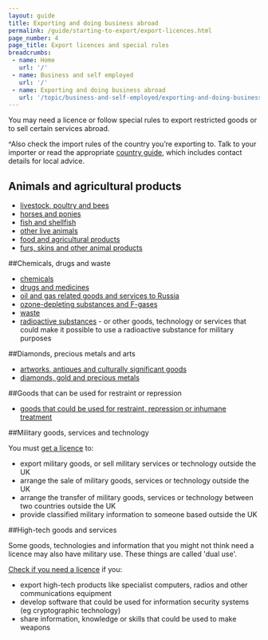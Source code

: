 ```yaml
---
layout: guide
title: Exporting and doing business abroad
permalink: /guide/starting-to-export/export-licences.html
page_number: 4
page_title: Export licences and special rules
breadcrumbs:
 - name: Home
   url: '/'
 - name: Business and self employed
   url: '/'
 - name: Exporting and doing business abroad
   url: '/topic/business-and-self-employed/exporting-and-doing-business-abroad.html'   
---
```


You may need a licence or follow special rules to export restricted goods or to sell certain services abroad. 

^Also check the import rules of the country you’re exporting to. Talk to your importer or read the appropriate [country guide](https://www.gov.uk/government/collections/exporting-country-guides), which includes contact details for local advice.

## Animals and agricultural products

- [livestock, poultry and bees](/guidance/get-a-licence-to-export-livestock-poultry.html)
- [horses and ponies](/guidance/get-a-licence-to-export-horses-ponies.html)
- [fish and shellfish](/guidance/get-a-licence-to-export-fish-shellfish.html)
- [other live animals](/guidance/get-a-licence-to-export-circus-endangered-research-animals.html)
- [food and agricultural products](/guidance/get-a-licence-to-export-food-and-agricultural-products.html)
- [furs, skins and other animal products](/guidance/get-a-licence-to-export-furs-skins-and-other-animal-products.html)

##Chemicals, drugs and waste

- [chemicals](/guidance/get-a-licence-to-export-chemicals.html)
- [drugs and medicines](/guidance/get-a-licence-to-export-drugs-and-medicines.html)
- [oil and gas related goods and services to Russia](/guidance/get-a-licence-to-export-energy-related-goods-technology-and-services.html)
- [ozone-depleting substances and F-gases](/guidance/get-a-licence-to-export-cfcs-and-ozone-depleting-gases.html)
- [waste](/guidance/get-a-licence-to-export-waste.html)
- [radioactive substances](/guidance/get-a-licence-to-export-radioactive-substances.html) - or other goods, technology or services that could make it possible to use a radioactive substance for military purposes

##Diamonds, precious metals and arts

- [artworks, antiques and culturally significant goods](/guidance/get-a-licence-to-export-cultural-goods.html)
- [diamonds, gold and precious metals](/guidance/get-a-licence-to-export-diamonds.html)

##Goods that can be used for restraint or repression
- [goods that could be used for restraint, repression or inhumane treatment](/guidance/get-a-licence-to-export-law-enforcement-and-torture-goods.html)

##Military goods, services and technology

You must [get a licence](/guidance/get-a-licence-to-export-arms-military-or-dual-use-goods-and-services.html) to:

- export military goods, or sell military services or technology outside the UK
- arrange the sale of military goods, services or technology outside the UK
- arrange the transfer of military goods, services or technology between two countries outside the UK
- provide classified military information to someone based outside the UK

##High-tech goods and services 

Some goods, technologies and information that you might not think need a licence may also have military use. These things are called 'dual use'.

[Check if you need a licence](/guidance/get-a-licence-to-export-arms-military-or-dual-use-goods-and-services.html) if you:

- export high-tech products like specialist computers, radios and other communications equipment
- develop software that could be used for information security systems (eg cryptographic technology)
- share information, knowledge or skills that could be used to make weapons
